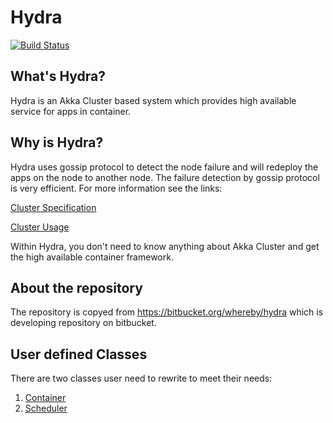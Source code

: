 # Hydra

[![Build Status](https://travis-ci.org/wherby/Hydra.svg?branch=master)](https://travis-ci.org/wherby/Hydra)

## What's Hydra?

Hydra is an Akka Cluster based system which provides high available service for apps in container.

## Why is Hydra?

Hydra uses gossip protocol to detect the node failure and will redeploy the apps on the node to another node.
The failure detection by gossip protocol is very efficient. For more information see the links: 

  [Cluster Specification](https://doc.akka.io/docs/akka/current/scala/common/cluster.html)

  [Cluster Usage](https://doc.akka.io/docs/akka/current/scala/cluster-usage.html)
  
Within Hydra, you don't need to know anything about Akka Cluster and get the high available container framework.



## About the repository

The repository is copyed from https://bitbucket.org/whereby/hydra which is developing repository on bitbucket.


## User defined Classes

There are two classes user need to rewrite to meet their needs:

 1. [Container](./Docs/Container.md)  
 2. [Scheduler](./Docs/Scheduler.md)




